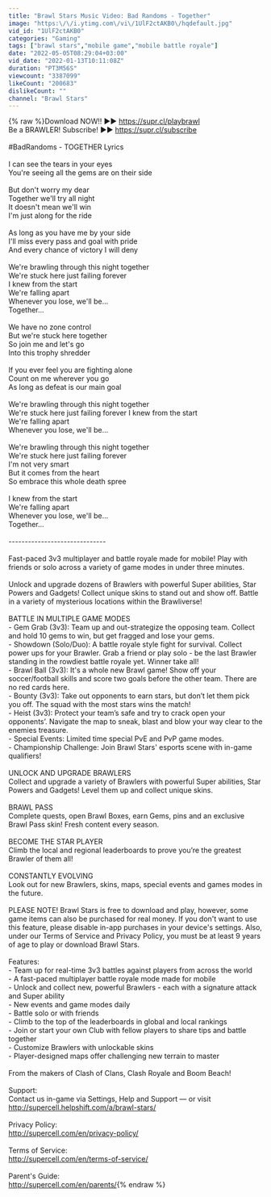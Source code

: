 ```yaml
---
title: "Brawl Stars Music Video: Bad Randoms - Together"
image: "https:\/\/i.ytimg.com\/vi\/1UlF2ctAKB0\/hqdefault.jpg"
vid_id: "1UlF2ctAKB0"
categories: "Gaming"
tags: ["brawl stars","mobile game","mobile battle royale"]
date: "2022-05-05T08:29:04+03:00"
vid_date: "2022-01-13T10:11:08Z"
duration: "PT3M56S"
viewcount: "3387099"
likeCount: "200683"
dislikeCount: ""
channel: "Brawl Stars"
---
```

{% raw %}Download NOW!! ►► <a rel="nofollow" target="blank" href="https://supr.cl/playbrawl">https://supr.cl/playbrawl</a><br />Be a BRAWLER! Subscribe! ►► <a rel="nofollow" target="blank" href="https://supr.cl/subscribe">https://supr.cl/subscribe</a><br /><br />#BadRandoms - TOGETHER Lyrics<br /><br />I can see the tears in your eyes<br />You're seeing all the gems are on their side<br /><br />But don't worry my dear<br />Together we'll try all night<br />It doesn't mean we'll win<br />I'm just along for the ride<br /><br />As long as you have me by your side<br />I'll miss every pass and goal with pride<br />And every chance of victory I will deny<br /><br />We're brawling through this night together<br />We're stuck here just failing forever<br />I knew from the start<br />We're falling apart<br />Whenever you lose, we'll be...<br />Together...<br /><br />We have no zone control<br />But we're stuck here together<br />So join me and let's go<br />Into this trophy shredder<br /><br />If you ever feel you are fighting alone<br />Count on me wherever you go<br />As long as defeat is our main goal<br /><br />We're brawling through this night together<br />We're stuck here just failing forever I knew from the start<br />We're falling apart<br />Whenever you lose, we'll be...<br /><br />We're brawling through this night together<br />We're stuck here just failing forever<br />I'm not very smart<br />But it comes from the heart<br />So embrace this whole death spree<br /><br />I knew from the start<br />We're falling apart<br />Whenever you lose, we'll be...<br />Together...<br /><br />------------------------------<br /><br />Fast-paced 3v3 multiplayer and battle royale made for mobile! Play with friends or solo across a variety of game modes in under three minutes.<br /><br />Unlock and upgrade dozens of Brawlers with powerful Super abilities, Star Powers and Gadgets! Collect unique skins to stand out and show off. Battle in a variety of mysterious locations within the Brawliverse!<br /><br />BATTLE IN MULTIPLE GAME MODES<br />- Gem Grab (3v3): Team up and out-strategize the opposing team. Collect and hold 10 gems to win, but get fragged and lose your gems.<br />- Showdown (Solo/Duo): A battle royale style fight for survival. Collect power ups for your Brawler. Grab a friend or play solo - be the last Brawler standing in the rowdiest battle royale yet. Winner take all!<br />- Brawl Ball (3v3): It's a whole new Brawl game! Show off your soccer/football skills and score two goals before the other team. There are no red cards here.<br />- Bounty (3v3): Take out opponents to earn stars, but don’t let them pick you off. The squad with the most stars wins the match!<br />- Heist (3v3): Protect your team’s safe and try to crack open your opponents’. Navigate the map to sneak, blast and blow your way clear to the enemies treasure.<br />- Special Events: Limited time special PvE and PvP game modes.<br />- Championship Challenge: Join Brawl Stars' esports scene with in-game qualifiers!<br /><br />UNLOCK AND UPGRADE BRAWLERS<br />Collect and upgrade a variety of Brawlers with powerful Super abilities, Star Powers and Gadgets! Level them up and collect unique skins.<br /><br />BRAWL PASS<br />Complete quests, open Brawl Boxes, earn Gems, pins and an exclusive Brawl Pass skin! Fresh content every season.<br /><br />BECOME THE STAR PLAYER<br />Climb the local and regional leaderboards to prove you’re the greatest Brawler of them all!<br /><br />CONSTANTLY EVOLVING<br />Look out for new Brawlers, skins, maps, special events and games modes in the future.<br /><br />PLEASE NOTE! Brawl Stars is free to download and play, however, some game items can also be purchased for real money. If you don't want to use this feature, please disable in-app purchases in your device's settings. Also, under our Terms of Service and Privacy Policy, you must be at least 9 years of age to play or download Brawl Stars.<br /><br />Features:<br />- Team up for real-time 3v3 battles against players from across the world<br />- A fast-paced multiplayer battle royale mode made for mobile<br />- Unlock and collect new, powerful Brawlers - each with a signature attack and Super ability<br />- New events and game modes daily<br />- Battle solo or with friends<br />- Climb to the top of the leaderboards in global and local rankings <br />- Join or start your own Club with fellow players to share tips and battle together<br />- Customize Brawlers with unlockable skins<br />- Player-designed maps offer challenging new terrain to master<br /><br />From the makers of Clash of Clans, Clash Royale and Boom Beach!<br /><br />Support:<br />Contact us in-game via Settings, Help and Support — or visit <a rel="nofollow" target="blank" href="http://supercell.helpshift.com/a/brawl-stars/">http://supercell.helpshift.com/a/brawl-stars/</a><br /><br />Privacy Policy:<br /><a rel="nofollow" target="blank" href="http://supercell.com/en/privacy-policy/">http://supercell.com/en/privacy-policy/</a><br /><br />Terms of Service:<br /><a rel="nofollow" target="blank" href="http://supercell.com/en/terms-of-service/">http://supercell.com/en/terms-of-service/</a><br /><br />Parent's Guide:<br /><a rel="nofollow" target="blank" href="http://supercell.com/en/parents/">http://supercell.com/en/parents/</a>{% endraw %}
